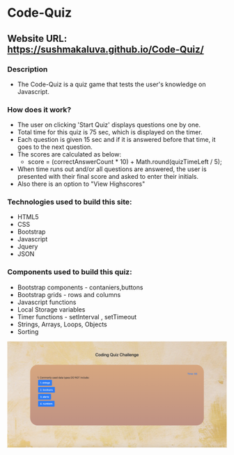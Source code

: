 # Code-Quiz

## Website URL: https://sushmakaluva.github.io/Code-Quiz/

### Description

- The Code-Quiz is a quiz game that tests the user's knowledge on Javascript.

### How does it work?

- The user on clicking 'Start Quiz' displays questions one by one.
- Total time for this quiz is 75 sec, which is displayed on the timer.
- Each question is given 15 sec and if it is answered before that time, it goes to the next question.
- The scores are calculated as below:
  - score = (correctAnswerCount \* 10) + Math.round(quizTimeLeft / 5);
- When time runs out and/or all questions are answered, the user is presented with their final score and asked to enter their initials.
- Also there is an option to "View Highscores"

### Technologies used to build this site:

- HTML5
- CSS
- Bootstrap
- Javascript
- Jquery
- JSON

### Components used to build this quiz:

- Bootstrap components - contaniers,buttons
- Bootstrap grids - rows and columns
- Javascript functions
- Local Storage variables
- Timer functions - setInterval , setTimeout
- Strings, Arrays, Loops, Objects
- Sorting

![Screenshot](website.png)

